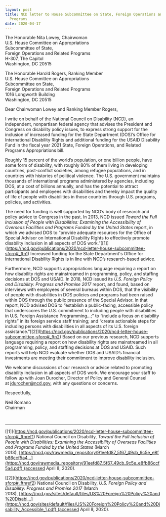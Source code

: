 ```yaml
---
layout: post
title: NCD letter to House Subcommittee on State, Foreign Operations and Related
  Programs
date: 2020-04-17
---
```

The Honorable Nita Lowey, Chairwoman\
U.S. House Committee on Appropriations\
Subcommittee of State,\
Foreign Operations and Related Programs\
H-307, The Capitol\
Washington, DC 20515

The Honorable Harold Rogers, Ranking Member\
U.S. House Committee on Appropriations\
Subcommittee on State,\
Foreign Operations and Related Programs\
1016 Longworth Building\
Washington, DC 20515

Dear Chairwoman Lowey and Ranking Member Rogers,

I write on behalf of the National Council on Disability (NCD), an independent, nonpartisan federal agency that advises the President and Congress on disability policy issues, to express strong support for the inclusion of increased funding for the State Department (DOS)’s Office for International Disability Rights and additional funding for the USAID Disability Fund in the fiscal year 2021 State, Foreign Operations, and Related Programs Appropriations bill.

Roughly 15 percent of the world’s population, or one billion people, have some form of disability, with roughly 80% of them living in developing countries, post-conflict societies, among refugee populations, and in countries with histories of political violence. The U.S. government maintains thousands of international programs administered by agencies, including DOS, at a cost of billions annually, and has the potential to attract participants and employees with disabilities and thereby impact the quality of life of people with disabilities in those countries through U.S. programs, policies, and activities.

The need for funding is well supported by NCD’s body of research and policy advice to Congress in the past. In 2013, NCD issued *Toward the Full Inclusion of People with Disabilities: Examining the Accessibility of Overseas Facilities and Programs Funded by the United States* report, in which we advised DOS to “provide adequate resources for the Office of Special Advisor on International Disability Rights to effectively promote disability inclusion in all aspects of DOS work.”[\[1]](https://ncd.gov/publications/2020/ncd-letter-house-subcommittee-sforp#_ftn1) Increased funding for the State Department's Office for International Disability Rights is in line with NCD’s research-based advice.

Furthermore, NCD supports appropriations language requiring a report on how disability rights are mainstreamed in programming, policy, and staffing decisions at DOS and USAID. In 2018, NCD issued its *U.S. Foreign Policy and Disability: Progress and Promise 2017* report, and found, based on interviews with employees of several bureaus within DOS, that the visibility of people with disabilities in DOS policies and programs had been raised within DOS through the public presence of the Special Advisor. In that report, NCD advised DOS to “establish a public-facing, accessible policy that underscores the U.S. commitment to including people with disabilities in U.S. Foreign Assistance Programming...;” to “include a focus on disability rights” in its foreign service staff training; and “create actionable steps for including persons with disabilities in all aspects of its U.S. foreign assistance.”[\[2]](https://ncd.gov/publications/2020/ncd-letter-house-subcommittee-sforp#_ftn2) Based on our previous research, NCD supports language requiring a report on how disability rights are mainstreamed in all programming, policy, and staffing decisions at DOS and USAID. Such reports will help NCD evaluate whether DOS and USAID’s financial investments are meeting their commitment to improve disability inclusion.

We welcome discussions of our research or advice related to promoting disability inclusion in all aspects of DOS work. We encourage your staff to follow up with Joan Durocher, Director of Policy and General Counsel at [jdurocher@ncd.gov](mailto:jdurocher@ncd.gov), with any questions or concerns.

Respectfully,

Neil Romano\
Chairman

 



- - -

[\[1]](https://ncd.gov/publications/2020/ncd-letter-house-subcommittee-sforp#_ftnref1) National Council on Disability, *Toward the Full Inclusion of People with Disabilities: Examining the Accessibility of Overseas Facilities and Programs Funded by the United States* (March 2013), [https://ncd.gov/rawmedia_repository/91eefd87_5f67_49cb_9c5e_e8fb86ccf5a4...](https://ncd.gov/rawmedia_repository/91eefd87_5f67_49cb_9c5e_e8fb86ccf5a4.pdf) (accessed April 8, 2020).

[\[2]](https://ncd.gov/publications/2020/ncd-letter-house-subcommittee-sforp#_ftnref2) National Council on Disability, *U.S. Foreign Policy and Disability: Progress and Promise 2017* (March 2018), [https://ncd.gov/sites/default/files/US%20Foreign%20Policy%20and%20Disabi...](https://ncd.gov/sites/default/files/US%20Foreign%20Policy%20and%20Disability_Accessible_1.pdf) (accessed April 8, 2020).
